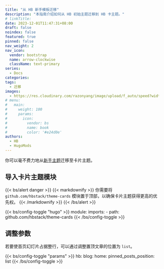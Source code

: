 ```yaml
---
title: "从 HB 新手模板迁移"
description: "本指南介绍如何从 HB 初始主题迁移到 HB 卡主题。"
# linkTitle:
date: 2023-12-01T11:47:31+08:00
draft: false
noindex: false
featured: true
pinned: false
nav_weight: 2
nav_icon:
  vendor: bootstrap
  name: arrow-clockwise
  className: text-primary
series:
  - Docs
categories:
tags:
  - 迁移
images:
  - https://res.cloudinary.com/razonyang/image/upload/f_auto/speed?width=1920&height=1280
# menu:
#   main:
#     weight: 100
#     params:
#       icon:
#         vendor: bs
#         name: book
#         color: '#e24d0e'
authors:
  - HB
  - HugoMods
---
```


你可以毫不费力地从[新手主题](https://github.com/hbstack/theme)迁移至卡片主题。

## 导入卡片主题模块

{{< bs/alert danger >}}
{{< markdownify >}}
你需要将 `github.com/hbstack/theme-cards` 模块置于顶部，以确保卡片主题获得更高的优先权。
{{< /markdownify >}}
{{< /bs/alert >}}

{{< bs/config-toggle "hugo" >}}
module:
  imports:
    - path: github.com/hbstack/theme-cards
{{< /bs/config-toggle >}}

## 调整参数

若要使首页幻灯片占据整行，可以通过调整置顶文章的位置为 `list`。

{{< bs/config-toggle "params" >}}
hb:
  blog:
    home:
      pinned_posts_position: list
{{< /bs/config-toggle >}}
